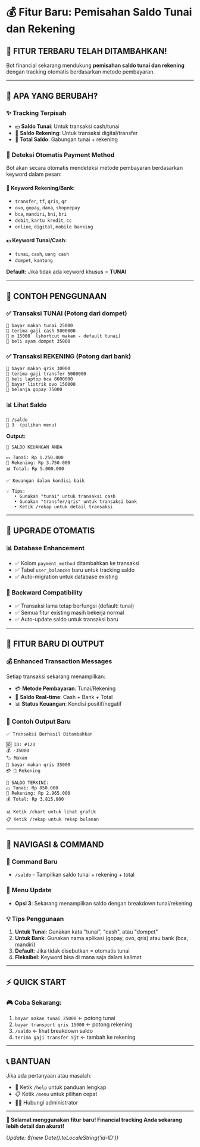 # 💰 Fitur Baru: Pemisahan Saldo Tunai dan Rekening

## 🎉 FITUR TERBARU TELAH DITAMBAHKAN!

Bot financial sekarang mendukung **pemisahan saldo tunai dan rekening** dengan tracking otomatis berdasarkan metode pembayaran.

---

## 🔧 APA YANG BERUBAH?

### ✨ **Tracking Terpisah**
- 💵 **Saldo Tunai**: Untuk transaksi cash/tunai
- 🏦 **Saldo Rekening**: Untuk transaksi digital/transfer
- 💎 **Total Saldo**: Gabungan tunai + rekening

### 🤖 **Deteksi Otomatis Payment Method**
Bot akan secara otomatis mendeteksi metode pembayaran berdasarkan keyword dalam pesan:

#### 🏦 **Keyword Rekening/Bank:**
- `transfer`, `tf`, `qris`, `qr`
- `ovo`, `gopay`, `dana`, `shopeepay`
- `bca`, `mandiri`, `bni`, `bri`
- `debit`, `kartu kredit`, `cc`
- `online`, `digital`, `mobile banking`

#### 💵 **Keyword Tunai/Cash:**
- `tunai`, `cash`, `uang cash`
- `dompet`, `kantong`

**Default:** Jika tidak ada keyword khusus = **TUNAI**

---

## 📝 CONTOH PENGGUNAAN

### ✅ **Transaksi TUNAI (Potong dari dompet)**
```
💬 bayar makan tunai 25000
💬 terima gaji cash 5000000
💬 m 15000  (shortcut makan - default tunai)
💬 beli ayam dompet 35000
```

### ✅ **Transaksi REKENING (Potong dari bank)**
```
💬 bayar makan qris 30000
💬 terima gaji transfer 5000000
💬 beli laptop bca 8000000  
💬 bayar listrik ovo 150000
💬 belanja gopay 75000
```

### 📊 **Lihat Saldo**
```
💬 /saldo
💬 3  (pilihan menu)
```

**Output:**
```
💎 SALDO KEUANGAN ANDA

💵 Tunai: Rp 1.250.000
🏦 Rekening: Rp 3.750.000
📊 Total: Rp 5.000.000

✅ Keuangan dalam kondisi baik

💡 Tips: 
   • Gunakan "tunai" untuk transaksi cash
   • Gunakan "transfer/qris" untuk transaksi bank
   • Ketik /rekap untuk detail transaksi
```

---

## 🔄 UPGRADE OTOMATIS

### 📊 **Database Enhancement**
- ✅ Kolom `payment_method` ditambahkan ke transaksi
- ✅ Tabel `user_balances` baru untuk tracking saldo
- ✅ Auto-migration untuk database existing

### 💫 **Backward Compatibility**
- ✅ Transaksi lama tetap berfungsi (default: tunai)
- ✅ Semua fitur existing masih bekerja normal
- ✅ Auto-update saldo untuk transaksi baru

---

## 🚀 FITUR BARU DI OUTPUT

### 💰 **Enhanced Transaction Messages**
Setiap transaksi sekarang menampilkan:
- 💳 **Metode Pembayaran**: Tunai/Rekening
- 💎 **Saldo Real-time**: Cash + Bank + Total
- 📊 **Status Keuangan**: Kondisi positif/negatif

### 📱 **Contoh Output Baru**
```
✅ Transaksi Berhasil Ditambahkan

🆔 ID: #123
💰 -35000
🏷️ Makan
📝 bayar makan qris 35000
💳 🏦 Rekening

💎 SALDO TERKINI:
💵 Tunai: Rp 850.000
🏦 Rekening: Rp 2.965.000
💰 Total: Rp 3.815.000

📊 Ketik /chart untuk lihat grafik
📋 Ketik /rekap untuk rekap bulanan
```

---

## 🎯 NAVIGASI & COMMAND

### 🔧 **Command Baru**
- `/saldo` - Tampilkan saldo tunai + rekening + total

### 📱 **Menu Update**
- **Opsi 3**: Sekarang menampilkan saldo dengan breakdown tunai/rekening

### 💡 **Tips Penggunaan**
1. **Untuk Tunai**: Gunakan kata "tunai", "cash", atau "dompet"
2. **Untuk Bank**: Gunakan nama aplikasi (gopay, ovo, qris) atau bank (bca, mandiri)
3. **Default**: Jika tidak disebutkan = otomatis tunai
4. **Fleksibel**: Keyword bisa di mana saja dalam kalimat

---

## ⚡ QUICK START

### 🎮 **Coba Sekarang:**
1. `bayar makan tunai 25000` ← potong tunai
2. `bayar transport qris 15000` ← potong rekening  
3. `/saldo` ← lihat breakdown saldo
4. `terima gaji transfer 5jt` ← tambah ke rekening

---

## 📞 BANTUAN

Jika ada pertanyaan atau masalah:
- 💬 Ketik `/help` untuk panduan lengkap
- 📋 Ketik `/menu` untuk pilihan cepat
- 🧑‍💼 Hubungi administrator

---

**🎉 Selamat menggunakan fitur baru! Financial tracking Anda sekarang lebih detail dan akurat!**

*Update: ${new Date().toLocaleString('id-ID')}*
